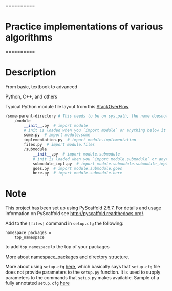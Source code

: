 ==========
# Practice implementations of various algorithms
==========


Description
===========

From basic, textbook to advanced

Python, C++, and others


Typical Python module file layout from this [StackOverFlow](http://stackoverflow.com/questions/15237806/python-modules-hierarchy-naming-convention)

```python
/some-parent-directory # This needs to be on sys.path, the name doesnot matter indeed
    /module
        __init__.py  # import module
        # init is loaded when you `import module` or anything below it
        some.py  # import module.some
        implementation.py  # import module.implementation
        files.py  # import module.files
        /submodule
            __init__.py  # import module.submodule
            # init is loaded when you `import module.submodule` or anything below it
            submodule_impl.py  # import module.submodule.submodule_impl
            goes.py  # import module.submodule.goes
            here.py  # import module.submodule.here
```

Note
====

This project has been set up using PyScaffold 2.5.7. For details and usage
information on PyScaffold see http://pyscaffold.readthedocs.org/.

Add to the `[files]` command in `setup.cfg` the following:

```
namespace_packages =
	top_namespace
```

to add `top_namespace` to the top of your packages

More about [namespace_packages](http://stackoverflow.com/questions/1675734/how-do-i-create-a-namespace-package-in-python) and directory structure.

More about using `setup.cfg` [here](http://stackoverflow.com/questions/27077355/how-to-use-setup-cfg-instead-of-setup-py-with-python-2-7), which basically says that `setup.cfg` file does not provide parameters to the `setup.py` function. It is used to supply parameters to the commands that `setup.py` makes available.
Sample of a fully annotated `setup.cfg` [here](https://www.stsci.edu/svn/ssb/stsci_python/stsci.samplepackage/trunk/setup.cfg.sample)